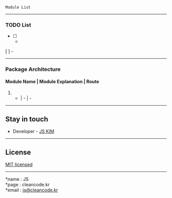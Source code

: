 ```
Module List
```

---
### TODO List
- [ ] -
[ ] -

---
### Package Architecture
#### Module Name | Module Explanation | Route
1. - | - | -

---
## Stay in touch
- Developer - [JS KIM](https://cleancode.kr)

---
## License
[MIT licensed](LICENSE)

---
*name : JS  
*page : cleancode.kr    
*email : js@cleancode.kr